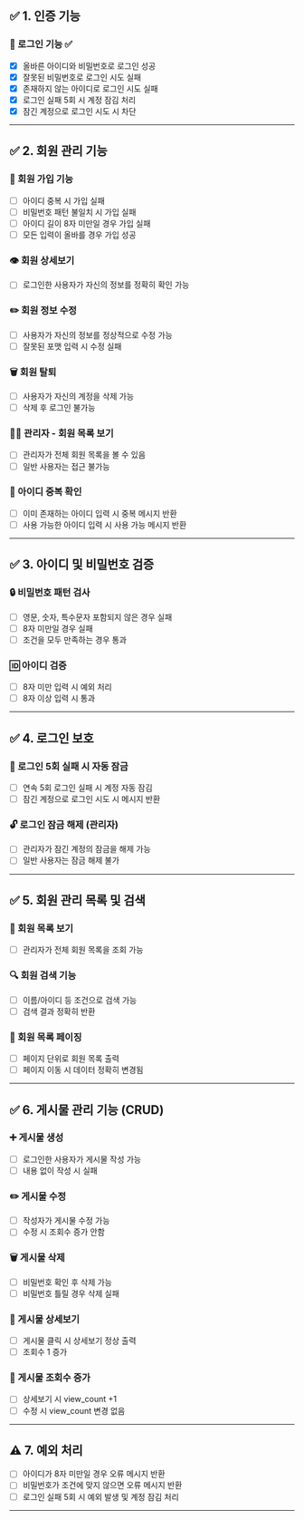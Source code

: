 ## ✅ 1. 인증 기능


### 🔐 로그인 기능 ✅

- [x] 올바른 아이디와 비밀번호로 로그인 성공
- [x] 잘못된 비밀번호로 로그인 시도 실패
- [x] 존재하지 않는 아이디로 로그인 시도 실패
- [x] 로그인 실패 5회 시 계정 잠김 처리
- [x] 잠긴 계정으로 로그인 시도 시 차단

---

## ✅ 2. 회원 관리 기능

### 👤 회원 가입 기능
- [ ] 아이디 중복 시 가입 실패
- [ ] 비밀번호 패턴 불일치 시 가입 실패
- [ ] 아이디 길이 8자 미만일 경우 가입 실패
- [ ] 모든 입력이 올바를 경우 가입 성공

### 👁️ 회원 상세보기
- [ ] 로그인한 사용자가 자신의 정보를 정확히 확인 가능

### ✏️ 회원 정보 수정
- [ ] 사용자가 자신의 정보를 정상적으로 수정 가능
- [ ] 잘못된 포맷 입력 시 수정 실패

### 🗑️ 회원 탈퇴
- [ ] 사용자가 자신의 계정을 삭제 가능
- [ ] 삭제 후 로그인 불가능

### 🧑‍💼 관리자 - 회원 목록 보기
- [ ] 관리자가 전체 회원 목록을 볼 수 있음
- [ ] 일반 사용자는 접근 불가능

### 🔎 아이디 중복 확인
- [ ] 이미 존재하는 아이디 입력 시 중복 메시지 반환
- [ ] 사용 가능한 아이디 입력 시 사용 가능 메시지 반환

---

## ✅ 3. 아이디 및 비밀번호 검증

### 🔒 비밀번호 패턴 검사
- [ ] 영문, 숫자, 특수문자 포함되지 않은 경우 실패
- [ ] 8자 미만일 경우 실패
- [ ] 조건을 모두 만족하는 경우 통과

### 🆔 아이디 검증
- [ ] 8자 미만 입력 시 예외 처리
- [ ] 8자 이상 입력 시 통과

---

## ✅ 4. 로그인 보호

### 🚫 로그인 5회 실패 시 자동 잠금
- [ ] 연속 5회 로그인 실패 시 계정 자동 잠김
- [ ] 잠긴 계정으로 로그인 시도 시 메시지 반환

### 🔓 로그인 잠금 해제 (관리자)
- [ ] 관리자가 잠긴 계정의 잠금을 해제 가능
- [ ] 일반 사용자는 잠금 해제 불가

---

## ✅ 5. 회원 관리 목록 및 검색

### 📄 회원 목록 보기
- [ ] 관리자가 전체 회원 목록을 조회 가능

### 🔍 회원 검색 기능
- [ ] 이름/아이디 등 조건으로 검색 가능
- [ ] 검색 결과 정확히 반환

### 📄 회원 목록 페이징
- [ ] 페이지 단위로 회원 목록 출력
- [ ] 페이지 이동 시 데이터 정확히 변경됨

---

## ✅ 6. 게시물 관리 기능 (CRUD)

### ➕ 게시물 생성
- [ ] 로그인한 사용자가 게시물 작성 가능
- [ ] 내용 없이 작성 시 실패

### ✏️ 게시물 수정
- [ ] 작성자가 게시물 수정 가능
- [ ] 수정 시 조회수 증가 안함

### 🗑️ 게시물 삭제
- [ ] 비밀번호 확인 후 삭제 가능
- [ ] 비밀번호 틀릴 경우 삭제 실패

### 📄 게시물 상세보기
- [ ] 게시물 클릭 시 상세보기 정상 출력
- [ ] 조회수 1 증가

### 🔢 게시물 조회수 증가
- [ ] 상세보기 시 view_count +1
- [ ] 수정 시 view_count 변경 없음

---

## ⚠️ 7. 예외 처리

- [ ] 아이디가 8자 미만일 경우 오류 메시지 반환
- [ ] 비밀번호가 조건에 맞지 않으면 오류 메시지 반환
- [ ] 로그인 실패 5회 시 예외 발생 및 계정 잠김 처리

---
